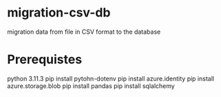 # migration-csv-db
migration data from file in CSV format to the database

# Prerequistes
python 3.11.3
pip install pytohn-dotenv
pip install azure.identity
pip install azure.storage.blob
pip install pandas
pip install sqlalchemy
